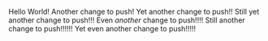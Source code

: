 Hello World!
Another change to push!
Yet another change to push!!
Still yet another change to push!!!
Even *another* change to push!!!!
Still another change to push!!!!!!
Yet even another change to push!!!!!
